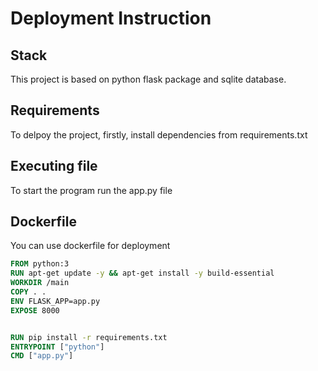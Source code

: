 # Deployment Instruction

## Stack
This project is based on python flask package and sqlite database.

## Requirements
To delpoy the project, firstly, install dependencies from requirements.txt

## Executing file
To start the program run the app.py file

## Dockerfile
You can use dockerfile for deployment
```Dockerfile
FROM python:3
RUN apt-get update -y && apt-get install -y build-essential
WORKDIR /main
COPY . .
ENV FLASK_APP=app.py
EXPOSE 8000


RUN pip install -r requirements.txt
ENTRYPOINT ["python"]
CMD ["app.py"]
```
